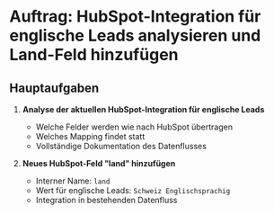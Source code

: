 # Auftrag: HubSpot-Integration für englische Leads analysieren und Land-Feld hinzufügen

## Hauptaufgaben

1. **Analyse der aktuellen HubSpot-Integration für englische Leads**
   - Welche Felder werden wie nach HubSpot übertragen
   - Welches Mapping findet statt
   - Vollständige Dokumentation des Datenflusses

2. **Neues HubSpot-Feld "land" hinzufügen**
   - Interner Name: `land`
   - Wert für englische Leads: `Schweiz Englischsprachig`
   - Integration in bestehenden Datenfluss